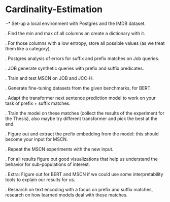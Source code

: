 # Cardinality-Estimation

 <div align=”center”>
⋅⋅* Set-up a local environment with Postgres and the IMDB dataset.
  
  

. Find the min and max of all columns an create a dictionary with it.

. For those columns with a low entropy, store all possible values (as we treat them like a category).

. Postgres analysis of errors for suffix and prefix matches on Job queries.

. JOB generate synthetic queries with prefix and suffix predicates.

. Train and test MSCN on JOB and JCC-H.

. Generate fine-tuning datasets from the given benchmarks, for BERT.

. Adapt the transformer next sentence prediction model to work on your task of prefix + suffix matches. 

. Train the model on these matches (collect the results of the experiment for the Thesis), also maybe try different transformer and pick the best at the end.

. Figure out and extract the prefix embedding from the model: this should become your input for MSCN. 

. Repeat the MSCN experiments with the new input. 

. For all results figure out good visualizations that help us understand the behavior for sub-populations of interest. 

. Extra: Figure out for BERT and MSCN if we could use some interpretability tools to explain our results for us. 

. Research on text encoding with a focus on prefix and suffix matches, research on how learned models deal with these matches.   
</div>
